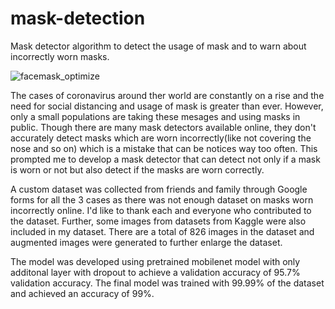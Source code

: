 # mask-detection
Mask detector algorithm to detect the usage of mask and to warn about incorrectly worn masks.

![facemask_optimize](https://user-images.githubusercontent.com/54088299/85745004-f9722580-b722-11ea-843a-5a1c0c3a1836.gif)

The cases of coronavirus around ther world are constantly on a rise and the need for social distancing and usage of mask is greater than ever. However, only a small populations are taking these mesages and using masks in public. Though there are many mask detectors available online, they don't accurately detect masks which are worn incorrectly(like not covering the nose and so on) which is a mistake that can be notices way too often. This prompted me to develop a mask detector that can detect not only if a mask is worn or not but also detect if the masks are worn correctly.

A custom dataset was collected from friends and family through Google forms for all the 3 cases as there was not enough dataset on masks worn incorrectly online. I'd like to thank each and everyone who contributed to the dataset. Further, some images from datasets from Kaggle were also included in my dataset. There are a total of 826 images in the dataset and augmented images were generated to further enlarge the dataset.

The model was developed using pretrained mobilenet model with only additonal layer with dropout to achieve a validation accuracy of 95.7% validation accuracy. The final model was trained with 99.99% of the dataset and achieved an accuracy of 99%.



